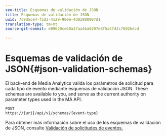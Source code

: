 ```yaml
---
seo-title: Esquemas de validación de JSON
title: Esquemas de validación de JSON
uuid: 7c9d5ce4-f5d2-4129-900e-4d02800907d1
translation-type: tm+mt
source-git-commit: e89620ce60a37aa4ba0207e8f5a4f43c76026dcd

---
```



# Esquemas de validación de JSON{#json-validation-schemas}

El back-end de Media Analytics valida los parámetros de solicitud para cada tipo de evento mediante esquemas de validación JSON. These schemas are available to you, and serve as the current authority on parameter types used in the MA API.

```
POST
https://{uri}/api/v1/schemas/{event-type}
```

Para obtener más información sobre el uso de los esquemas de validación de JSON, consulte [Validación de solicitudes de eventos.](/help/media-collection-api/mc-api-impl/mc-api-validate-reqs.md)
